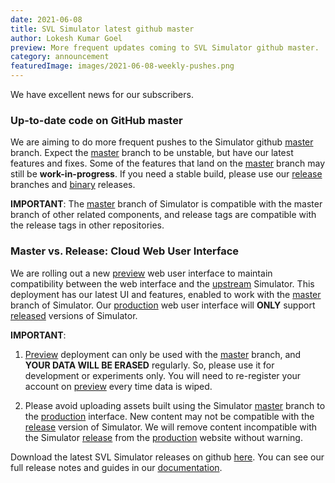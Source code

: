 ```yaml
---
date: 2021-06-08
title: SVL Simulator latest github master
author: Lokesh Kumar Goel 
preview: More frequent updates coming to SVL Simulator github master.
category: announcement
featuredImage: images/2021-06-08-weekly-pushes.png
---
```


We have excellent news for our subscribers.

### Up-to-date code on GitHub master
We are aiming to do more frequent pushes to the Simulator github [master](https://github.com/lgsvl/simulator/tree/master) branch. Expect the [master](https://github.com/lgsvl/simulator/tree/master) branch to be unstable, but have our latest features and fixes. Some of the features that land on the [master](https://github.com/lgsvl/simulator/tree/master) branch may still be **work-in-progress**. If you need a stable build, please use our [release](https://github.com/lgsvl/simulator/tree/release-2021.1) branches and [binary](https://github.com/lgsvl/simulator/releases) releases.

**IMPORTANT**: The [master](https://github.com/lgsvl/simulator/tree/master) branch of Simulator is compatible with the master branch of other related components, and release tags are compatible with the release tags in other repositories.

### Master vs. Release: Cloud Web User Interface
We are rolling out a new [preview](https://wise.preview.svlsimulator.com) web user interface to maintain compatibility between the web interface and the [upstream](https://github.com/lgsvl/simulator/tree/master) Simulator. This deployment has our latest UI and features, enabled to work with the [master](https://github.com/lgsvl/simulator/tree/master) branch of Simulator. Our [production](https://wise.svlsimulator.com) web user interface will **ONLY** support [released](https://github.com/lgsvl/simulator/releases) versions of Simulator.

**IMPORTANT**:
1.	[Preview](https://wise.preview.svlsimulator.com) deployment can only be used with the [master](https://github.com/lgsvl/simulator/tree/master) branch, and **YOUR DATA WILL BE ERASED** regularly. So, please use it for development or experiments only. You will need to re-register your account on [preview](https://wise.preview.svlsimulator.com) every time data is wiped.

1.	Please avoid uploading assets built using the Simulator [master](https://wise.preview.svlsimulator.com) branch to the [production](https://wise.svlsimulator.com) interface. New content may not be compatible with the [release](https://github.com/lgsvl/simulator/releases) version of Simulator. We will remove content incompatible with the Simulator [release](https://github.com/lgsvl/simulator/releases) from the [production](https://wise.svlsimulator.com) website without warning.

Download the latest SVL Simulator releases on github [here](https://github.com/lgsvl/simulator/releases). You can see our full release notes and guides in our [documentation](https://www.svlsimulator.com/docs).
